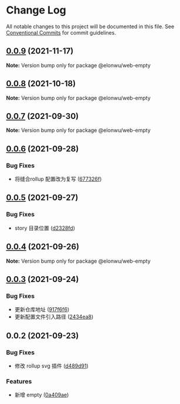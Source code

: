 # Change Log

All notable changes to this project will be documented in this file.
See [Conventional Commits](https://conventionalcommits.org) for commit guidelines.

## [0.0.9](https://github.com/ElonWu/elonwu_ui/compare/@elonwu/web-empty@0.0.8...@elonwu/web-empty@0.0.9) (2021-11-17)

**Note:** Version bump only for package @elonwu/web-empty





## [0.0.8](https://github.com/ElonWu/elonwu_ui/compare/@elonwu/web-empty@0.0.7...@elonwu/web-empty@0.0.8) (2021-10-18)

**Note:** Version bump only for package @elonwu/web-empty





## [0.0.7](https://github.com/ElonWu/elonwu_ui/compare/@elonwu/web-empty@0.0.6...@elonwu/web-empty@0.0.7) (2021-09-30)

**Note:** Version bump only for package @elonwu/web-empty





## [0.0.6](https://github.com/ElonWu/elonwu_ui/compare/@elonwu/web-empty@0.0.5...@elonwu/web-empty@0.0.6) (2021-09-28)


### Bug Fixes

* 将缝合rollup 配置改为复写 ([677326f](https://github.com/ElonWu/elonwu_ui/commit/677326fb522e0e85f68ea2e6b9b2683e07f3f423))





## [0.0.5](https://github.com/ElonWu/elonwu_ui/compare/@elonwu/web-empty@0.0.4...@elonwu/web-empty@0.0.5) (2021-09-27)


### Bug Fixes

* story 目录位置 ([d2328fd](https://github.com/ElonWu/elonwu_ui/commit/d2328fd217b799b1522c06d2bd2e52e2911d5f61))





## [0.0.4](https://github.com/ElonWu/elonwu_ui/compare/@elonwu/web-empty@0.0.3...@elonwu/web-empty@0.0.4) (2021-09-26)

**Note:** Version bump only for package @elonwu/web-empty





## [0.0.3](https://github.com/ElonWu/elonwu_ui/compare/@elonwu/web-empty@0.0.2...@elonwu/web-empty@0.0.3) (2021-09-24)


### Bug Fixes

* 更新仓库地址 ([917f6f6](https://github.com/ElonWu/elonwu_ui/commit/917f6f6cf2264b35910a944b2b06754027b59099))
* 更新配置文件引入路径 ([2434ea8](https://github.com/ElonWu/elonwu_ui/commit/2434ea87c33a4b9fd6fee7b23abdc6f19e1386c7))





## 0.0.2 (2021-09-23)

### Bug Fixes

- 修改 rollup svg 插件 ([d489d91](https://github.com/ElonWu/elonwu_ui/commit/d489d9184e76cea71ec03e8bd4383f1676436983))

### Features

- 新增 empty ([0a409ae](https://github.com/ElonWu/elonwu_ui/commit/0a409ae8587643e6d584288947838e328e74bca8))
